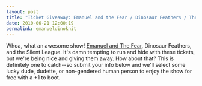 ```yaml
---
layout: post
title: "Ticket Giveaway: Emanuel and the Fear / Dinosaur Feathers / The Silent League @ Knitting Factory 6/21"
date: 2010-06-21 12:00:19
permalink: emanueldinoknit
---
```

Whoa, what an awesome show! [Emanuel and The Fear](http://ampeatermusic.com/aem087), Dinosaur Feathers, and the Silent League. It's damn tempting to run and hide with these tickets, but we're being nice and giving them away. How about that? This is definitely one to catch--so submit your info below and we'll select some lucky dude, dudette, or non-gendered human person to enjoy the show for free with a +1 to boot.
  
  
